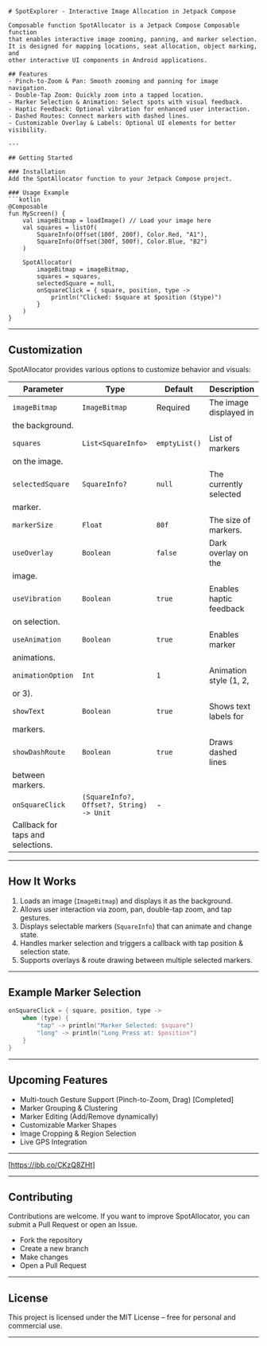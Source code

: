 

```
# SpotExplorer - Interactive Image Allocation in Jetpack Compose

Composable function SpotAllocator is a Jetpack Compose Composable function 
that enables interactive image zooming, panning, and marker selection.  
It is designed for mapping locations, seat allocation, object marking, and 
other interactive UI components in Android applications.

## Features
- Pinch-to-Zoom & Pan: Smooth zooming and panning for image navigation.
- Double-Tap Zoom: Quickly zoom into a tapped location.
- Marker Selection & Animation: Select spots with visual feedback.
- Haptic Feedback: Optional vibration for enhanced user interaction.
- Dashed Routes: Connect markers with dashed lines.
- Customizable Overlay & Labels: Optional UI elements for better 
visibility.

---

## Getting Started

### Installation
Add the SpotAllocator function to your Jetpack Compose project.

### Usage Example
```kotlin
@Composable
fun MyScreen() {
    val imageBitmap = loadImage() // Load your image here
    val squares = listOf(
        SquareInfo(Offset(100f, 200f), Color.Red, "A1"),
        SquareInfo(Offset(300f, 500f), Color.Blue, "B2")
    )

    SpotAllocator(
        imageBitmap = imageBitmap,
        squares = squares,
        selectedSquare = null,
        onSquareClick = { square, position, type ->
            println("Clicked: $square at $position ($type)")
        }
    )
}
```

---

## Customization
SpotAllocator provides various options to customize behavior and visuals:

| Parameter        | Type             | Default  | Description |
|-----------------|-----------------|----------|-------------|
| `imageBitmap`   | `ImageBitmap`    | Required | The image displayed in 
the background. |
| `squares`       | `List<SquareInfo>` | `emptyList()` | List of markers 
on the image. |
| `selectedSquare` | `SquareInfo?`    | `null`   | The currently selected 
marker. |
| `markerSize`    | `Float`          | `80f`    | The size of markers. |
| `useOverlay`    | `Boolean`        | `false`  | Dark overlay on the 
image. |
| `useVibration`  | `Boolean`        | `true`   | Enables haptic feedback 
on selection. |
| `useAnimation`  | `Boolean`        | `true`   | Enables marker 
animations. |
| `animationOption` | `Int`          | `1`      | Animation style (1, 2, 
or 3). |
| `showText`      | `Boolean`        | `true`   | Shows text labels for 
markers. |
| `showDashRoute` | `Boolean`        | `true`   | Draws dashed lines 
between markers. |
| `onSquareClick` | `(SquareInfo?, Offset?, String) -> Unit` | - | 
Callback for taps and selections. |

---

## How It Works
1. Loads an image (`ImageBitmap`) and displays it as the background.
2. Allows user interaction via zoom, pan, double-tap zoom, and tap 
gestures.
3. Displays selectable markers (`SquareInfo`) that can animate and change 
state.
4. Handles marker selection and triggers a callback with tap position & 
selection state.
5. Supports overlays & route drawing between multiple selected markers.

---

## Example Marker Selection
```kotlin
onSquareClick = { square, position, type ->
    when (type) {
        "tap" -> println("Marker Selected: $square")
        "long" -> println("Long Press at: $position")
    }
}
```

---

## Upcoming Features
- Multi-touch Gesture Support (Pinch-to-Zoom, Drag) [Completed]
- Marker Grouping & Clustering
- Marker Editing (Add/Remove dynamically)
- Customizable Marker Shapes
- Image Cropping & Region Selection
- Live GPS Integration

---


[https://ibb.co/CKzQ8ZHt]  

---

## Contributing
Contributions are welcome. If you want to improve SpotAllocator, you can 
submit a Pull Request or open an Issue.  
- Fork the repository  
- Create a new branch  
- Make changes  
- Open a Pull Request  

---

## License
This project is licensed under the MIT License – free for personal and 
commercial use.

---

